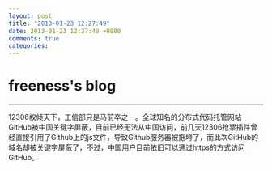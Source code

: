 ```yaml
---
layout: post
title: "2013-01-23 12:27:49"
date: 2013-01-23 12:27:49 +0800
comments: true
categories: 
---
```


# freeness's blog

----------

>
12306权倾天下，工信部只是马前卒之一。全球知名的分布式代码托管网站GitHub被中国关键字屏蔽，目前已经无法从中国访问，前几天12306抢票插件曾经直接引用了Github上的js文件，导致Github服务器被拖垮了，而此次GitHub的域名却被关键字屏蔽了，不过，中国用户目前依旧可以通过https的方式访问GitHub。
